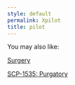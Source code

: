 ```yaml
---
style: default
permalink: Xpilot
title: pilot
---
```

You may also like:

[Surgery](http://scp-wiki.net/surgery)

[SCP-1535: Purgatory](http://scp-wiki.net/scp-1535)
